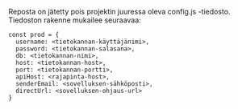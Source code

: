 Reposta on jätetty pois projektin juuressa oleva config.js -tiedosto. Tiedoston rakenne mukailee seuraavaa:

```
const prod = {
  username: <tietokannan-käyttäjänimi>,
  password: <tietokannan-salasana>,
  db: <tietokannan-nimi>,
  host: <tietokannan-host>,
  port: <tietokannan-portti>,
  apiHost: <rajapinta-host>,
  senderEmail: <sovelluksen-sähköposti>,
  directUrl: <sovelluksen-ohjaus-url>
}
```
